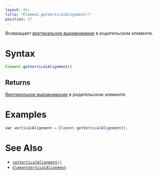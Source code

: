 ```yaml
---
layout: doc
title: "Element.getVerticalAlignment()"
position: 27
---
```


Возвращает [вертикальное выравнивание](../ElementVerticalAlignment/) в родительском элементе.

# Syntax

```js
Element.getVerticalAlignment()
```

## Returns

[Вертикальное выравнивание](../ElementVerticalAlignment/) в родительском элементе.

# Examples

```js
var verticalAlignment = Element.getVerticalAlignment();
```

# See Also

* [`setVerticalAlignment()`](../Element.setVerticalAlignment/)
* [`ElementVerticalAlignment`](../ElementVerticalAlignment/)
